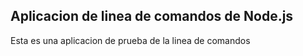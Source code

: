 ## Aplicacion de linea de comandos de Node.js

Esta es una aplicacion de prueba de la linea de comandos